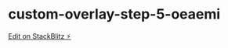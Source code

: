 # custom-overlay-step-5-oeaemi

[Edit on StackBlitz ⚡️](https://stackblitz.com/edit/custom-overlay-step-5-oeaemi)